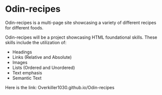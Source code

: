 # Odin-recipes
Odin-recipes is a multi-page site showcasing a variety of different recipes for different foods.

Odin-recipes will be a project showcasing HTML foundational skills. These skills include the utilization of:

- Headings
- Links (Relative and Absolute)
- Images 
- Lists (Ordered and Unordered)
- Text emphasis
- Semantic Text

Here is the link:
Overkiller1030.github.io/Odin-recipes